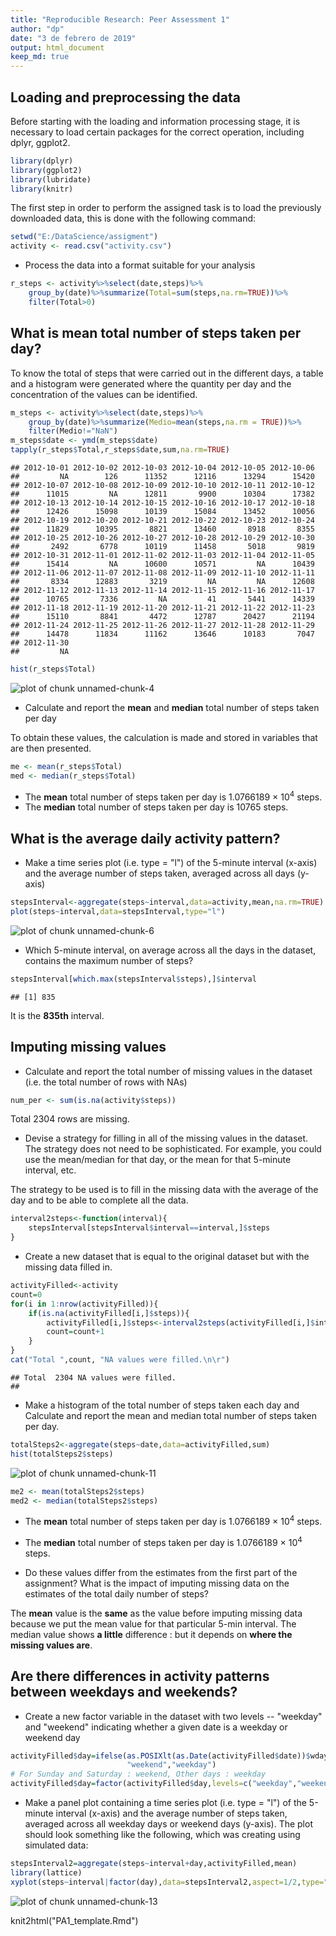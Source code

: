 ```yaml
---
title: "Reproducible Research: Peer Assessment 1"
author: "dp"
date: "3 de febrero de 2019"
output: html_document
keep_md: true
---
```

Loading and preprocessing the data
-----------------------------------

Before starting with the loading and information processing stage, it is necessary to load certain packages for the correct operation, including dplyr, ggplot2.

```r
library(dplyr)
library(ggplot2)
library(lubridate)
library(knitr)
```
The first step in order to perform the assigned task is to load the previously downloaded data, this is done with the following command:

```r
setwd("E:/DataScience/assigment")
activity <- read.csv("activity.csv")
```
* Process the data into a format suitable for your analysis

```r
r_steps <- activity%>%select(date,steps)%>%
    group_by(date)%>%summarize(Total=sum(steps,na.rm=TRUE))%>%
    filter(Total>0)
```

What is mean total number of steps taken per day?
--------------------------------------------------

To know the total of steps that were carried out in the different days, a table and a histogram were generated where the quantity per day and the concentration of the values can be identified.

```r
m_steps <- activity%>%select(date,steps)%>%
    group_by(date)%>%summarize(Medio=mean(steps,na.rm = TRUE))%>%
    filter(Medio!="NaN")
m_steps$date <- ymd(m_steps$date)
tapply(r_steps$Total,r_steps$date,sum,na.rm=TRUE)
```

```
## 2012-10-01 2012-10-02 2012-10-03 2012-10-04 2012-10-05 2012-10-06 
##         NA        126      11352      12116      13294      15420 
## 2012-10-07 2012-10-08 2012-10-09 2012-10-10 2012-10-11 2012-10-12 
##      11015         NA      12811       9900      10304      17382 
## 2012-10-13 2012-10-14 2012-10-15 2012-10-16 2012-10-17 2012-10-18 
##      12426      15098      10139      15084      13452      10056 
## 2012-10-19 2012-10-20 2012-10-21 2012-10-22 2012-10-23 2012-10-24 
##      11829      10395       8821      13460       8918       8355 
## 2012-10-25 2012-10-26 2012-10-27 2012-10-28 2012-10-29 2012-10-30 
##       2492       6778      10119      11458       5018       9819 
## 2012-10-31 2012-11-01 2012-11-02 2012-11-03 2012-11-04 2012-11-05 
##      15414         NA      10600      10571         NA      10439 
## 2012-11-06 2012-11-07 2012-11-08 2012-11-09 2012-11-10 2012-11-11 
##       8334      12883       3219         NA         NA      12608 
## 2012-11-12 2012-11-13 2012-11-14 2012-11-15 2012-11-16 2012-11-17 
##      10765       7336         NA         41       5441      14339 
## 2012-11-18 2012-11-19 2012-11-20 2012-11-21 2012-11-22 2012-11-23 
##      15110       8841       4472      12787      20427      21194 
## 2012-11-24 2012-11-25 2012-11-26 2012-11-27 2012-11-28 2012-11-29 
##      14478      11834      11162      13646      10183       7047 
## 2012-11-30 
##         NA
```

```r
hist(r_steps$Total)
```

![plot of chunk unnamed-chunk-4](figure/unnamed-chunk-4-1.png)

* Calculate and report the **mean** and **median** total number of steps taken 
per day 

To obtain these values, the calculation is made and stored in variables that are then presented.

```r
me <- mean(r_steps$Total)
med <- median(r_steps$Total)
```
* The **mean** total number of steps taken per day is 
    1.0766189 &times; 10<sup>4</sup> steps.
* The **median** total number of steps taken per day is 
    10765 steps.
    
What is the average daily activity pattern?
--------------------------------------------

* Make a time series plot (i.e. type = "l") of the 5-minute interval (x-axis) and the average number of steps taken, averaged across all days (y-axis)


```r
stepsInterval<-aggregate(steps~interval,data=activity,mean,na.rm=TRUE)
plot(steps~interval,data=stepsInterval,type="l")
```

![plot of chunk unnamed-chunk-6](figure/unnamed-chunk-6-1.png)

* Which 5-minute interval, on average across all the days in the dataset, contains the maximum number of steps? 

```r
stepsInterval[which.max(stepsInterval$steps),]$interval
```

```
## [1] 835
```

It is the **835th** interval.

Imputing missing values
-----------------------

* Calculate and report the total number of missing values in the dataset (i.e. the total number of rows with NAs)

```r
num_per <- sum(is.na(activity$steps))
```
Total 2304 rows are missing.

* Devise a strategy for filling in all of the missing values in the dataset. The strategy does not need to be sophisticated. For example, you could use the mean/median for that day, or the mean for that 5-minute interval, etc.

The strategy to be used is to fill in the missing data with the average of the day and to be able to complete all the data. 

```r
interval2steps<-function(interval){
    stepsInterval[stepsInterval$interval==interval,]$steps
}
```

* Create a new dataset that is equal to the original dataset but with the missing data filled in.


```r
activityFilled<-activity 
count=0           
for(i in 1:nrow(activityFilled)){
    if(is.na(activityFilled[i,]$steps)){
        activityFilled[i,]$steps<-interval2steps(activityFilled[i,]$interval)
        count=count+1
    }
}
cat("Total ",count, "NA values were filled.\n\r")  
```

```
## Total  2304 NA values were filled.
## 
```

* Make a histogram of the total number of steps taken each day and Calculate and report the mean and median total number of steps taken per day. 

```r
totalSteps2<-aggregate(steps~date,data=activityFilled,sum)
hist(totalSteps2$steps)
```

![plot of chunk unnamed-chunk-11](figure/unnamed-chunk-11-1.png)

```r
me2 <- mean(totalSteps2$steps)
med2 <- median(totalSteps2$steps)
```
* The **mean** total number of steps taken per day is 
1.0766189 &times; 10<sup>4</sup> steps.
* The **median** total number of steps taken per day is 
1.0766189 &times; 10<sup>4</sup> steps.

* Do these values differ from the estimates from the first part of the assignment? What is the impact of imputing missing data on the estimates of the total daily number of steps?

The **mean** value is the **same** as the value before imputing missing data because we put the mean value for that particular 5-min interval. The median value shows **a little** difference : but it depends on **where the missing values are**.

Are there differences in activity patterns between weekdays and weekends?
---------------------------------------------------------------------------

* Create a new factor variable in the dataset with two levels -- "weekday" and "weekend" indicating whether a given date is a weekday or weekend day

```r
activityFilled$day=ifelse(as.POSIXlt(as.Date(activityFilled$date))$wday%%6==0,
                          "weekend","weekday")
# For Sunday and Saturday : weekend, Other days : weekday 
activityFilled$day=factor(activityFilled$day,levels=c("weekday","weekend"))
```


* Make a panel plot containing a time series plot (i.e. type = "l") of the 5-minute interval (x-axis) and the average number of steps taken, averaged across all weekday days or weekend days (y-axis). The plot should look something like the following, which was creating using simulated data:

```r
stepsInterval2=aggregate(steps~interval+day,activityFilled,mean)
library(lattice)
xyplot(steps~interval|factor(day),data=stepsInterval2,aspect=1/2,type="l")
```

![plot of chunk unnamed-chunk-13](figure/unnamed-chunk-13-1.png)

knit2html("PA1_template.Rmd")
